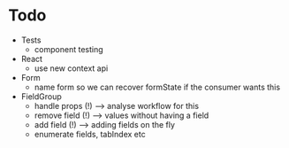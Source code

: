 # Todo

- Tests
  - component testing
- React
  - use new context api
- Form
  - name form so we can recover formState if the consumer wants this
- FieldGroup
  - handle props (!) --> analyse workflow for this
  - remove field (!) --> values without having a field
  - add field (!) --> adding fields on the fly
  - enumerate fields, tabIndex etc
